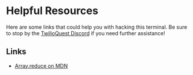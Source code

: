 # Helpful Resources

Here are some links that could help you with hacking this terminal. Be sure to stop by the [TwilioQuest Discord](https://twil.io/tq-discord) if you need further assistance!

## Links

- [Array.reduce on MDN](https://developer.mozilla.org/en-US/docs/Web/JavaScript/Reference/Global_Objects/Array/reduce)
